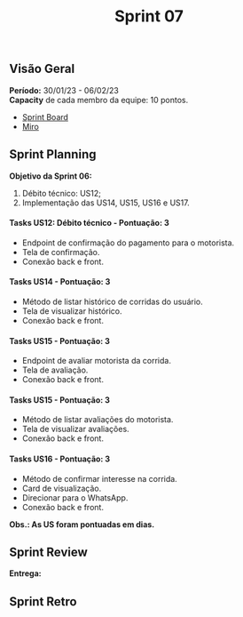 <h1 align="center"><b>Sprint 07</b></h1>

<br>

## Visão Geral

**Período:** 	30/01/23 - 06/02/23 <br>
**Capacity** de cada membro da equipe: 10 pontos.

- [Sprint Board](https://trello.com/b/hObguyFv/sprint-board)
- [Miro](https://miro.com/app/board/uXjVPFFIyc4=/)

## Sprint Planning

**Objetivo da Sprint 06:**
  1. Débito técnico: US12;
  2. Implementação das US14, US15, US16 e US17.

#### Tasks US12: Débito técnico - Pontuação: 3
  - Endpoint de confirmação do pagamento para o motorista.
  - Tela de confirmação.
  - Conexão back e front.

#### Tasks US14 - Pontuação: 3
  - Método de listar histórico de corridas do usuário.
  - Tela de visualizar histórico.
  - Conexão back e front.

#### Tasks US15 - Pontuação: 3
  - Endpoint de avaliar motorista da corrida.
  - Tela de avaliação.
  - Conexão back e front.

#### Tasks US15 - Pontuação: 3
  - Método de listar avaliações do motorista.
  - Tela de visualizar avaliações.
  - Conexão back e front.

#### Tasks US16 - Pontuação: 3
  - Método de confirmar interesse na corrida.
  - Card de visualização.
  - Direcionar para o WhatsApp.
  - Conexão back e front.

**Obs.: As US foram pontuadas em dias.**

## Sprint Review 

**Entrega:**

## Sprint Retro
